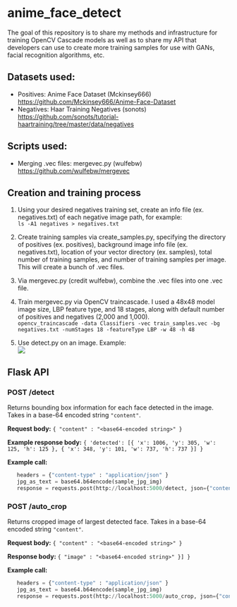 # anime_face_detect

The goal of this repository is to share my methods and infrastructure for training OpenCV Cascade models as well as to share my API that developers can use to create more training samples for use with GANs, facial recognition algorithms, etc.

## Datasets used:
- Positives: Anime Face Dataset (Mckinsey666)  
https://github.com/Mckinsey666/Anime-Face-Dataset
- Negatives: Haar Training Negatives (sonots)  
https://github.com/sonots/tutorial-haartraining/tree/master/data/negatives

## Scripts used: 
- Merging .vec files: mergevec.py (wulfebw)  
https://github.com/wulfebw/mergevec

## Creation and training process
1. Using your desired negatives training set, create an info file (ex. negatives.txt) of each negative image path, for example:  
````ls -A1 negatives > negatives.txt````

2. Create training samples via create_samples.py, specifying the directory of positives (ex. positives), background image info file (ex. negatives.txt), location of your vector directory (ex. samples), total number of training samples, and number of training samples per image. This will create a bunch of .vec files.

3. Via mergevec.py (credit wulfebw), combine the .vec files into one .vec file.

4. Train mergevec.py via OpenCV traincascade. I used a 48x48 model image size, LBP feature type, and 18 stages, along with default number of positives and negatives (2,000 and 1,000).  
````opencv_traincascade -data Classifiers -vec train_samples.vec -bg negatives.txt -numStages 18 -featureType LBP -w 48 -h 48````

5. Use detect.py on an image. Example:  
![](img_show_1.png)

## Flask API
### POST /detect
Returns bounding box information for each face detected in the image. Takes in a base-64 encoded string `"content"`.

**Request body:** `{ "content" : "<base64-encoded string>" }`

**Example response body:** `{ 'detected': [{ 'x': 1006, 'y': 305, 'w': 125, 'h': 125 }, { 'x': 348, 'y': 101, 'w': 737, 'h': 737 }] }`

**Example call:**  
  ```python
     headers = {"content-type" : "application/json" }
     jpg_as_text = base64.b64encode(sample_jpg_img)
     response = requests.post(http://localhost:5000/detect, json={"content" : jpg_as_text.decode("utf-8")}, headers=headers)
  ```

### POST /auto_crop
Returns cropped image of largest detected face. Takes in a base-64 encoded string `"content"`.

**Request body:** `{ "content" : "<base64-encoded string>" }`

**Response body:** `{ "image" : "<base64-encoded string>" }] }`

**Example call:**  
  ```python
     headers = {"content-type" : "application/json" }
     jpg_as_text = base64.b64encode(sample_jpg_img)
     response = requests.post(http://localhost:5000/auto_crop, json={"content" : jpg_as_text.decode("utf-8")}, headers=headers)
  ```

